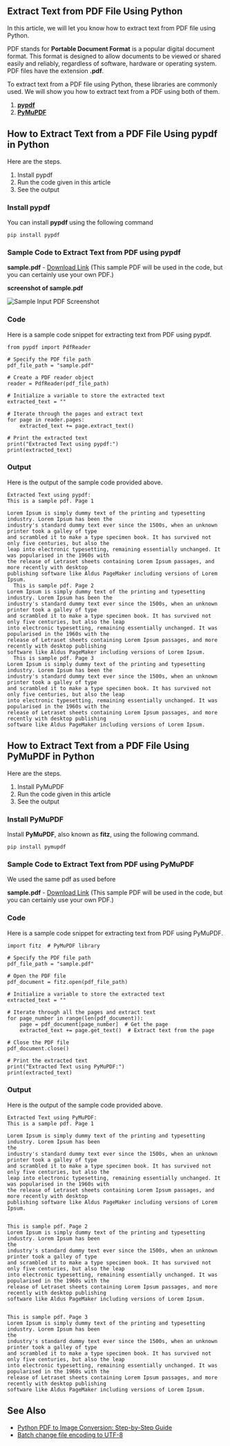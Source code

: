 ## Extract Text from PDF File Using Python

In this article, we will let you know how to extract text from PDF file using Python. 

PDF stands for **Portable Document Format** is a popular digital document format. This format is designed to allow documents to be viewed or shared easily and reliably, regardless of software, hardware or operating system.  PDF files have the extension **.pdf**.

To extract text from a PDF file using Python, these libraries are commonly used. We will show you how to extract text from a PDF using both of them.

1. [**pypdf**][3]
1. [**PyMuPDF**][4]

## How to Extract Text from a PDF File Using pypdf in Python

Here are the steps.

1. Install pypdf
2. Run the code given in this article
3. See the output

### Install pypdf

You can install **pypdf** using the following command

```
pip install pypdf
```

### Sample Code to Extract Text from PDF using pypdf

**sample.pdf** - [Download Link][1] (This sample PDF will be used in the code, but you can certainly use your own PDF.)

**screenshot of sample.pdf**

![Sample Input PDF Screenshot][2]

### Code

Here is a sample code snippet for extracting text from PDF using pypdf.

```
from pypdf import PdfReader

# Specify the PDF file path
pdf_file_path = "sample.pdf"

# Create a PDF reader object
reader = PdfReader(pdf_file_path)

# Initialize a variable to store the extracted text
extracted_text = ""

# Iterate through the pages and extract text
for page in reader.pages:
    extracted_text += page.extract_text()

# Print the extracted text
print("Extracted Text using pypdf:")
print(extracted_text)
```

### Output

Here is the output of the sample code provided above.

```
Extracted Text using pypdf:
This is a sample pdf. Page 1

Lorem Ipsum is simply dummy text of the printing and typesetting industry. Lorem Ipsum has been the
industry's standard dummy text ever since the 1500s, when an unknown printer took a galley of type
and scrambled it to make a type specimen book. It has survived not only five centuries, but also the
leap into electronic typesetting, remaining essentially unchanged. It was popularised in the 1960s with
the release of Letraset sheets containing Lorem Ipsum passages, and more recently with desktop
publishing software like Aldus PageMaker including versions of Lorem Ipsum.
  This is sample pdf. Page 2
Lorem Ipsum is simply dummy text of the printing and typesetting industry. Lorem Ipsum has been the
industry's standard dummy text ever since the 1500s, when an unknown printer took a galley of type
and scrambled it to make a type specimen book. It has survived not only five centuries, but also the leap
into electronic typesetting, remaining essentially unchanged. It was popularised in the 1960s with the
release of Letraset sheets containing Lorem Ipsum passages, and more recently with desktop publishing
software like Aldus PageMaker including versions of Lorem Ipsum.
  This is sample pdf. Page 3
Lorem Ipsum is simply dummy text of the printing and typesetting industry. Lorem Ipsum has been the
industry's standard dummy text ever since the 1500s, when an unknown printer took a galley of type
and scrambled it to make a type specimen book. It has survived not only five centuries, but also the leap
into electronic typesetting, remaining essentially unchanged. It was popularised in the 1960s with the
release of Letraset sheets containing Lorem Ipsum passages, and more recently with desktop publishing
software like Aldus PageMaker including versions of Lorem Ipsum.
```

## How to Extract Text from a PDF File Using PyMuPDF in Python

Here are the steps.

1. Install PyMuPDF
2. Run the code given in this article
3. See the output

### Install PyMuPDF

Install **PyMuPDF**, also known as **fitz**, using the following command.

```
pip install pymupdf
```

### Sample Code to Extract Text from PDF using PyMuPDF

We used the same pdf as used before

**sample.pdf** - [Download Link][1] (This sample PDF will be used in the code, but you can certainly use your own PDF.)

### Code

Here is a sample code snippet for extracting text from PDF using PyMuPDF.

```
import fitz  # PyMuPDF library

# Specify the PDF file path
pdf_file_path = "sample.pdf"

# Open the PDF file
pdf_document = fitz.open(pdf_file_path)

# Initialize a variable to store the extracted text
extracted_text = ""

# Iterate through all the pages and extract text
for page_number in range(len(pdf_document)):
    page = pdf_document[page_number]  # Get the page
    extracted_text += page.get_text()  # Extract text from the page

# Close the PDF file
pdf_document.close()

# Print the extracted text
print("Extracted Text using PyMuPDF:")
print(extracted_text)
```

### Output

Here is the output of the sample code provided above.

```
Extracted Text using PyMuPDF:
This is a sample pdf. Page 1 

Lorem Ipsum is simply dummy text of the printing and typesetting industry. Lorem Ipsum has been 
the
industry's standard dummy text ever since the 1500s, when an unknown printer took a galley of type
and scrambled it to make a type specimen book. It has survived not only five centuries, but also the
leap into electronic typesetting, remaining essentially unchanged. It was popularised in the 1960s with
the release of Letraset sheets containing Lorem Ipsum passages, and more recently with desktop  
publishing software like Aldus PageMaker including versions of Lorem Ipsum.


This is sample pdf. Page 2
Lorem Ipsum is simply dummy text of the printing and typesetting industry. Lorem Ipsum has been 
the
industry's standard dummy text ever since the 1500s, when an unknown printer took a galley of type
and scrambled it to make a type specimen book. It has survived not only five centuries, but also the leap
into electronic typesetting, remaining essentially unchanged. It was popularised in the 1960s with the
release of Letraset sheets containing Lorem Ipsum passages, and more recently with desktop publishing
software like Aldus PageMaker including versions of Lorem Ipsum.


This is sample pdf. Page 3
Lorem Ipsum is simply dummy text of the printing and typesetting industry. Lorem Ipsum has been 
the
industry's standard dummy text ever since the 1500s, when an unknown printer took a galley of type
and scrambled it to make a type specimen book. It has survived not only five centuries, but also the leap
into electronic typesetting, remaining essentially unchanged. It was popularised in the 1960s with the
release of Letraset sheets containing Lorem Ipsum passages, and more recently with desktop publishing
software like Aldus PageMaker including versions of Lorem Ipsum.

```

## See Also

- [Python PDF to Image Conversion: Step-by-Step Guide][5]
- [Batch change file encoding to UTF-8][6]


[1]: https://github.com/shakeel-faiz/InputOutputDocs/raw/master/python-convert-pdf-to-image/sample.pdf
[2]: https://raw.githubusercontent.com/shakeel-faiz/InputOutputDocs/master/python-convert-pdf-to-image/sample-input-pdf-screenshot.png
[3]: https://pypi.org/project/pypdf/
[4]: https://pypi.org/project/PyMuPDF/
[5]: https://blog.fileformat.com/programming/how-to-convert-pdf-to-image-in-python/
[6]: https://blog.fileformat.com/programming/batch-change-file-encoding-to-utf8/
